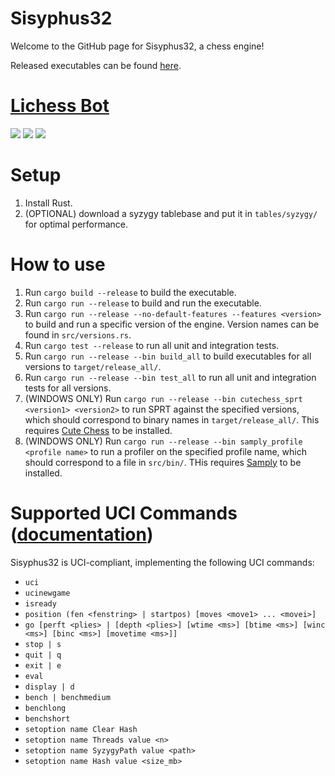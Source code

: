 # Sisyphus32
Welcome to the GitHub page for Sisyphus32, a chess engine!

Released executables can be found [here](https://github.com/Juules32/sisyphus32/releases).

# [Lichess Bot](https://lichess.org/@/Sisyphus32)
![](https://lichess-shield.vercel.app/api?username=sisyphus32&format=rapid)
![](https://lichess-shield.vercel.app/api?username=sisyphus32&format=blitz)
![](https://lichess-shield.vercel.app/api?username=sisyphus32&format=bullet)

# Setup
1. Install Rust.
2. (OPTIONAL) download a syzygy tablebase and put it in `tables/syzygy/` for optimal performance.

# How to use
1. Run `cargo build --release` to build the executable.
2. Run `cargo run --release` to build and run the executable.
3. Run `cargo run --release --no-default-features --features <version>` to build and run a specific version of the engine. Version names can be found in `src/versions.rs`.
4. Run `cargo test --release` to run all unit and integration tests.
5. Run `cargo run --release --bin build_all` to build executables for all versions to `target/release_all/`.
6. Run `cargo run --release --bin test_all` to run all unit and integration tests for all versions.
7. (WINDOWS ONLY) Run `cargo run --release --bin cutechess_sprt <version1> <version2>` to run SPRT against the specified versions, which should correspond to binary names in `target/release_all/`. This requires [Cute Chess](https://github.com/cutechess/cutechess) to be installed.
8. (WINDOWS ONLY) Run `cargo run --release --bin samply_profile <profile name>` to run a profiler on the specified profile name, which should correspond to a file in `src/bin/`. THis requires [Samply](https://github.com/mstange/samply) to be installed.

# Supported UCI Commands ([documentation](https://official-stockfish.github.io/docs/stockfish-wiki/UCI-&-Commands.html))
Sisyphus32 is UCI-compliant, implementing the following UCI commands:
- `uci`
- `ucinewgame`
- `isready`
- `position (fen <fenstring> | startpos) [moves <move1> ... <movei>]`
- `go [perft <plies> | [depth <plies>] [wtime <ms>] [btime <ms>] [winc <ms>] [binc <ms>] [movetime <ms>]]`
- `stop | s`
- `quit | q`
- `exit | e`
- `eval`
- `display | d`
- `bench | benchmedium`
- `benchlong`
- `benchshort`
- `setoption name Clear Hash`
- `setoption name Threads value <n>`
- `setoption name SyzygyPath value <path>`
- `setoption name Hash value <size_mb>`
